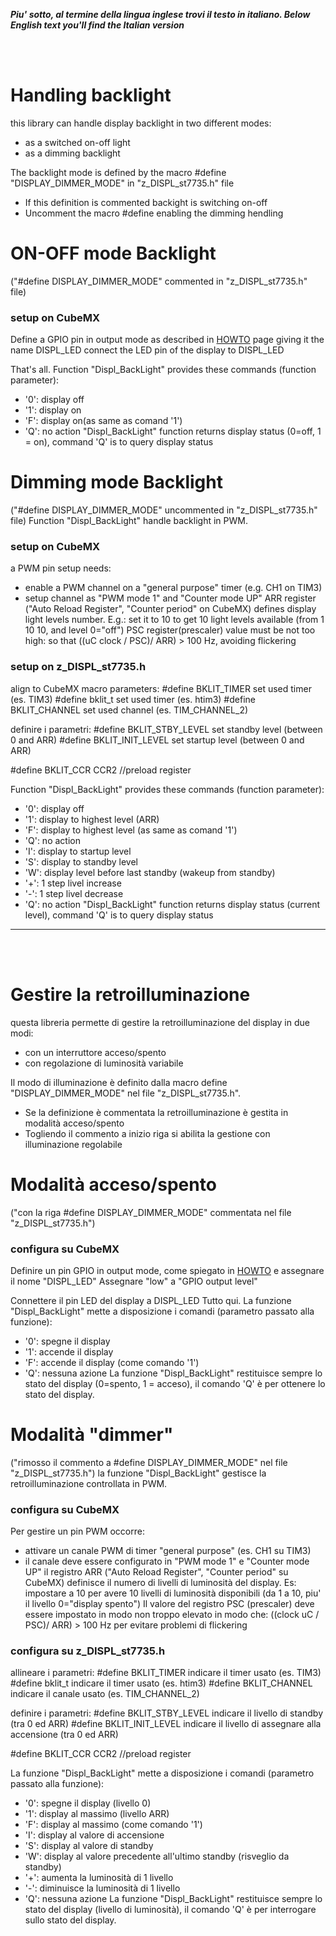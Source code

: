 _**Piu' sotto, al termine della lingua inglese trovi il testo in italiano. </i>**_
_**Below English text you'll find the Italian version</i>**_

<br>
<br>

# Handling backlight

this library can handle display backlight in two different modes:
- as a switched on-off light
- as a dimming backlight

The backlight mode is defined by the macro #define "DISPLAY_DIMMER_MODE" in "z_DISPL_st7735.h" file
- If this definition is commented backight is switching on-off
- Uncomment the macro #define enabling the dimming hendling 

# ON-OFF mode Backlight
("#define DISPLAY_DIMMER_MODE" commented in "z_DISPL_st7735.h" file)
### setup on CubeMX
Define a GPIO pin in output mode as described in [HOWTO](../HOWTO) page giving it the name DISPL_LED
connect the LED pin of the display to DISPL_LED

That's all. Function "Displ_BackLight" provides these commands (function parameter):
-	'0': display off
-	'1': display on
-	'F': display on(as same as comand '1')
-	'Q': no action
"Displ_BackLight" function returns display status (0=off, 1 = on), command 'Q' is to query display status

# Dimming mode Backlight
("#define DISPLAY_DIMMER_MODE" uncommented in "z_DISPL_st7735.h" file)
Function "Displ_BackLight" handle backlight in PWM.

### setup on CubeMX
a PWM pin setup needs:
-	enable a PWM channel on a "general purpose" timer (e.g. CH1 on TIM3)
-	setup channel as "PWM mode 1" and "Counter mode UP"
ARR register ("Auto Reload Register", "Counter period" on CubeMX) defines display light levels number. E.g.: set it to 10 to get 10 light levels available (from 1 10 10, and level 0="off")
PSC register(prescaler) value must be not too high: so that ((uC clock / PSC)/ ARR) > 100 Hz, avoiding flickering

### setup on z_DISPL_st7735.h
align to CubeMX macro parameters:
#define BKLIT_TIMER 				set used timer (es. TIM3)
#define bklit_t 					set used timer (es. htim3)
#define BKLIT_CHANNEL				set used channel (es. TIM_CHANNEL_2)

definire i parametri:
#define BKLIT_STBY_LEVEL 			set standby level (between 0 and ARR)
#define BKLIT_INIT_LEVEL 			set startup level (between 0 and ARR)

#define BKLIT_CCR					CCR2			//preload register

Function "Displ_BackLight" provides these commands (function parameter):
-	'0': display off
-	'1': display to highest level (ARR)
-	'F': display to highest level (as same as comand '1')
-	'Q': no action
-	'I': display to startup level 
-	'S': display to standby level
-	'W': display level before last standby (wakeup from standby)
-	'+': 1 step livel increase
-	'-': 1 step livel decrease
-	'Q': no action
"Displ_BackLight" function returns display status (current level), command 'Q' is to query display status
---

<br>
<br>

# Gestire la retroilluminazione

questa libreria permette di gestire la retroilluminazione del display in due modi:
- con un interruttore acceso/spento
- con regolazione di luminosità variabile

Il modo di illuminazione è definito dalla macro define "DISPLAY_DIMMER_MODE" nel file "z_DISPL_st7735.h".
- Se la definizione è commentata la retroilluminazione è gestita in modalità acceso/spento
- Togliendo il commento a inizio riga si abilita la gestione con illuminazione regolabile 

# Modalità acceso/spento
("con la riga #define DISPLAY_DIMMER_MODE" commentata nel file "z_DISPL_st7735.h")

### configura su CubeMX
Definire un pin GPIO in output mode, come spiegato in [HOWTO](../HOWTO) e assegnare il nome "DISPL_LED"
Assegnare "low" a "GPIO output level"
 
Connettere il pin LED del display a DISPL_LED
Tutto qui. La funzione "Displ_BackLight" mette a disposizione i comandi (parametro passato alla funzione):
-	'0': spegne il display
-	'1': accende  il display
-	'F': accende il display (come comando '1')
-	'Q': nessuna azione
La funzione "Displ_BackLight" restituisce sempre lo stato del display (0=spento, 1 = acceso), il comando 'Q' è per ottenere lo stato del display.

# Modalità "dimmer"
("rimosso il commento a #define DISPLAY_DIMMER_MODE" nel file "z_DISPL_st7735.h")
la funzione "Displ_BackLight" gestisce la retroilluminazione controllata in PWM.

### configura su CubeMX
Per gestire un pin PWM occorre:
-	attivare un canale PWM di timer "general purpose" (es. CH1 su TIM3)
-	il canale deve essere configurato in "PWM mode 1" e "Counter mode UP"
il registro ARR ("Auto Reload Register", "Counter period" su CubeMX) definisce il numero di livelli di luminosità del display. Es: impostare a 10 per avere 10 livelli di luminosità disponibili (da 1 a 10, piu' il livello 0="display spento")
Il valore del registro PSC (prescaler) deve essere impostato in modo non troppo elevato in modo che: ((clock uC / PSC)/ ARR) > 100 Hz per evitare problemi di flickering

### configura su z_DISPL_st7735.h

allineare i parametri:
#define BKLIT_TIMER 				indicare il timer usato (es. TIM3)
#define bklit_t 					indicare il timer usato (es. htim3)
#define BKLIT_CHANNEL				indicare il canale usato (es. TIM_CHANNEL_2)

definire i parametri:
#define BKLIT_STBY_LEVEL 			indicare il livello di standby (tra 0 ed ARR)
#define BKLIT_INIT_LEVEL 			indicare il livello di assegnare alla accensione (tra 0 ed ARR)

#define BKLIT_CCR					CCR2			//preload register

La funzione "Displ_BackLight" mette a disposizione i comandi (parametro passato alla funzione):
-	'0': spegne il display (livello 0)
-	'1': display al massimo (livello ARR)
-	'F': display al massimo (come comando '1')
-	'I': display al valore di accensione 
-	'S': display al valore di standby
-	'W': display al valore precedente all'ultimo standby (risveglio da standby)
-	'+': aumenta la luminosità di 1 livello
-	'-': diminuisce la luminosità di 1 livello
-	'Q': nessuna azione
La funzione "Displ_BackLight" restituisce sempre lo stato del display (livello di luminosità), il comando 'Q' è per interrogare sullo stato del display.
 



